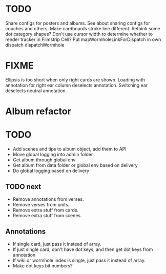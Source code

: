 # TODO
Share configs for posters and albums.
See about sharing configs for couches and others.
Make cardboards stroke line different.
Rethink some dot category shapes?
Don't use cursor width to determine whether to render tracker in Filmstrip Cell?
Put mapWormholeLinkForDispatch in own dispatch dispatchWormhole

# FIXME
Ellipsis is too short when only right cards are shown.
Loading with annotation for right ear column deselects annotation.
Switching ear deselects neutral annotation.

# Album refactor

# TODO
* Add scenes and tips to album object, add them to API
* Move global logging into admin folder
* Get album through global env
* Get album from data folder or global env based on delivery
* Do global logging based on delivery

## TODO next
* Remove annotations from verses.
* Remove verses from units.
* Remove extra stuff from cards.
* Remove extra stuff from scenes.

## Annotations
* If single card, just pass it instead of array.
* If just single card, don't have dot keys, and then get dot keys from annotation
* If wiki or wormhole index is single, just pass it instead of array.
* Make dot keys bit numbers?
